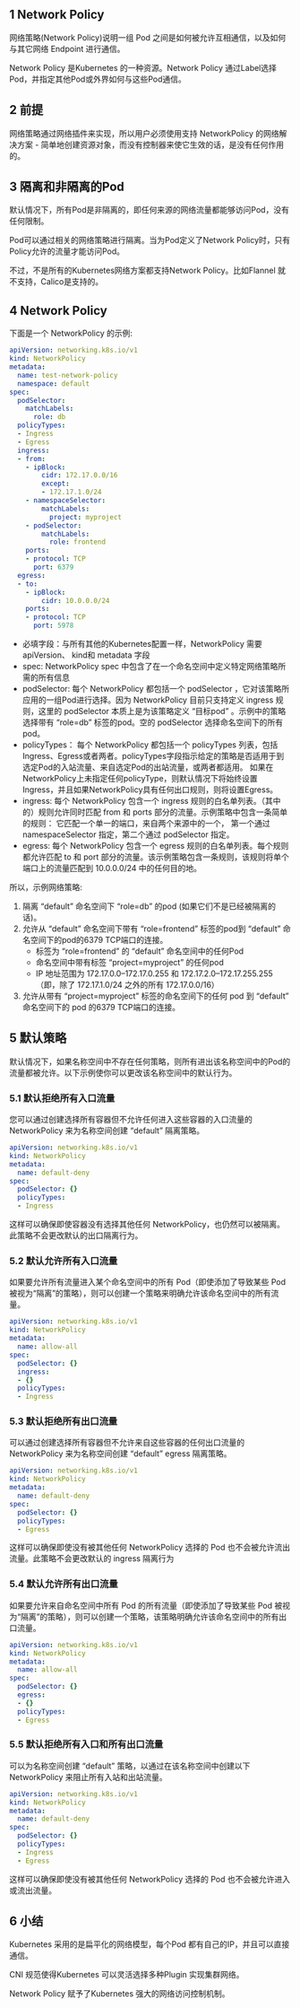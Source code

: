 ## 1 Network Policy

网络策略(Network Policy)说明一组 Pod 之间是如何被允许互相通信，以及如何与其它网络 Endpoint 进行通信。 

Network Policy 是Kubernetes 的一种资源。Network Policy 通过Label选择Pod，并指定其他Pod或外界如何与这些Pod通信。

## 2 前提

网络策略通过网络插件来实现，所以用户必须使用支持 NetworkPolicy 的网络解决方案 - 简单地创建资源对象，而没有控制器来使它生效的话，是没有任何作用的。

## 3 隔离和非隔离的Pod

默认情况下，所有Pod是非隔离的，即任何来源的网络流量都能够访问Pod，没有任何限制。

Pod可以通过相关的网络策略进行隔离。当为Pod定义了Network Policy时，只有Policy允许的流量才能访问Pod。

不过，不是所有的Kubernetes网络方案都支持Network Policy。比如Flannel 就不支持，Calico是支持的。


## 4 Network Policy

下面是一个 NetworkPolicy 的示例:

```yaml
apiVersion: networking.k8s.io/v1
kind: NetworkPolicy
metadata:
  name: test-network-policy
  namespace: default
spec:
  podSelector:
    matchLabels:
      role: db
  policyTypes:
  - Ingress
  - Egress
  ingress:
  - from:
    - ipBlock:
        cidr: 172.17.0.0/16
        except:
        - 172.17.1.0/24
    - namespaceSelector:
        matchLabels:
          project: myproject
    - podSelector:
        matchLabels:
          role: frontend
    ports:
    - protocol: TCP
      port: 6379
  egress:
  - to:
    - ipBlock:
        cidr: 10.0.0.0/24
    ports:
    - protocol: TCP
      port: 5978
```

* 必填字段：与所有其他的Kubernetes配置一样，NetworkPolicy 需要 apiVersion、 kind和 metadata 字段
* spec: NetworkPolicy spec 中包含了在一个命名空间中定义特定网络策略所需的所有信息
* podSelector:  每个 NetworkPolicy 都包括一个 podSelector ，它对该策略所应用的一组Pod进行选择。因为 NetworkPolicy 目前只支持定义 ingress 规则，这里的 podSelector 本质上是为该策略定义 “目标pod” 。示例中的策略选择带有 “role=db” 标签的pod。空的 podSelector 选择命名空间下的所有pod。
* policyTypes： 每个 NetworkPolicy 都包括一个 policyTypes 列表，包括Ingress、Egress或者两者。policyTypes字段指示给定的策略是否适用于到选定Pod的入站流量、来自选定Pod的出站流量，或两者都适用。 如果在NetworkPolicy上未指定任何policyType，则默认情况下将始终设置Ingress，并且如果NetworkPolicy具有任何出口规则，则将设置Egress。
* ingress: 每个 NetworkPolicy 包含一个 ingress 规则的白名单列表。（其中的）规则允许同时匹配 from 和 ports 部分的流量。示例策略中包含一条简单的规则： 它匹配一个单一的端口，来自两个来源中的一个， 第一个通过 namespaceSelector 指定，第二个通过 podSelector 指定。
* egress: 每个 NetworkPolicy 包含一个 egress 规则的白名单列表。每个规则都允许匹配 to 和 port 部分的流量。该示例策略包含一条规则，该规则将单个端口上的流量匹配到 10.0.0.0/24 中的任何目的地。

所以，示例网络策略:
1. 隔离 “default” 命名空间下 “role=db” 的pod (如果它们不是已经被隔离的话)。
2. 允许从 “default” 命名空间下带有 “role=frontend” 标签的pod到 “default” 命名空间下的pod的6379 TCP端口的连接。
   * 标签为 “role=frontend” 的 “default” 命名空间中的任何Pod
   * 命名空间中带有标签 “project=myproject” 的任何pod
   * IP 地址范围为 172.17.0.0–172.17.0.255 和 172.17.2.0–172.17.255.255（即，除了 172.17.1.0/24 之外的所有 172.17.0.0/16）
3. 允许从带有 “project=myproject” 标签的命名空间下的任何 pod 到 “default” 命名空间下的 pod 的6379 TCP端口的连接。

## 5 默认策略

默认情况下，如果名称空间中不存在任何策略，则所有进出该名称空间中的Pod的流量都被允许。以下示例使你可以更改该名称空间中的默认行为。

### 5.1 默认拒绝所有入口流量

您可以通过创建选择所有容器但不允许任何进入这些容器的入口流量的 NetworkPolicy 来为名称空间创建 “default” 隔离策略。

```yaml
apiVersion: networking.k8s.io/v1
kind: NetworkPolicy
metadata:
  name: default-deny
spec:
  podSelector: {}
  policyTypes:
  - Ingress
```

这样可以确保即使容器没有选择其他任何 NetworkPolicy，也仍然可以被隔离。此策略不会更改默认的出口隔离行为。

### 5.2 默认允许所有入口流量

如果要允许所有流量进入某个命名空间中的所有 Pod（即使添加了导致某些 Pod 被视为“隔离”的策略），则可以创建一个策略来明确允许该命名空间中的所有流量。

```yaml
apiVersion: networking.k8s.io/v1
kind: NetworkPolicy
metadata:
  name: allow-all
spec:
  podSelector: {}
  ingress:
  - {}
  policyTypes:
  - Ingress
```

### 5.3 默认拒绝所有出口流量

可以通过创建选择所有容器但不允许来自这些容器的任何出口流量的 NetworkPolicy 来为名称空间创建 “default” egress 隔离策略。

```yaml
apiVersion: networking.k8s.io/v1
kind: NetworkPolicy
metadata:
  name: default-deny
spec:
  podSelector: {}
  policyTypes:
  - Egress
```

这样可以确保即使没有被其他任何 NetworkPolicy 选择的 Pod 也不会被允许流出流量。此策略不会更改默认的 ingress 隔离行为

### 5.4 默认允许所有出口流量

如果要允许来自命名空间中所有 Pod 的所有流量（即使添加了导致某些 Pod 被视为“隔离”的策略），则可以创建一个策略，该策略明确允许该命名空间中的所有出口流量。

```yaml
apiVersion: networking.k8s.io/v1
kind: NetworkPolicy
metadata:
  name: allow-all
spec:
  podSelector: {}
  egress:
  - {}
  policyTypes:
  - Egress
```

### 5.5 默认拒绝所有入口和所有出口流量

可以为名称空间创建 “default” 策略，以通过在该名称空间中创建以下 NetworkPolicy 来阻止所有入站和出站流量。

```yaml
apiVersion: networking.k8s.io/v1
kind: NetworkPolicy
metadata:
  name: default-deny
spec:
  podSelector: {}
  policyTypes:
  - Ingress
  - Egress
```

这样可以确保即使没有被其他任何 NetworkPolicy 选择的 Pod 也不会被允许进入或流出流量。

## 6 小结

Kubernetes 采用的是扁平化的网络模型，每个Pod 都有自己的IP，并且可以直接通信。

CNI 规范使得Kubernetes 可以灵活选择多种Plugin 实现集群网络。

Network Policy 赋予了Kubernetes 强大的网络访问控制机制。